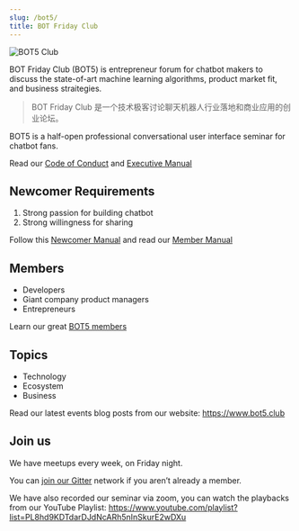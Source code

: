 ```yaml
---
slug: /bot5/
title: BOT Friday Club
---
```


![BOT5 Club](/img/docs/bot5/cui.png)

BOT Friday Club (BOT5) is entrepreneur forum for chatbot makers to discuss the state-of-art machine learning algorithms, product market fit, and business straitegies.

> BOT Friday Club 是一个技术极客讨论聊天机器人行业落地和商业应用的创业论坛。

BOT5 is a half-open professional conversational user interface seminar for chatbot fans.

Read our [Code of Conduct](http://www.bot5.club/manuals/code-of-conduct/) and [Executive Manual](http://www.bot5.club/slides/manual/#/)

## Newcomer Requirements

1. Strong passion for building chatbot
1. Strong willingness for sharing

Follow this [Newcomer Manual](http://www.bot5.club/manuals/newcomer/) and read our [Member Manual](http://www.bot5.club/manuals/member/)

## Members

- Developers
- Giant company product managers
- Entrepreneurs

Learn our great [BOT5 members](http://www.bot5.club/people/)

## Topics

- Technology
- Ecosystem
- Business

Read our latest events blog posts from our website: <https://www.bot5.club>

## Join us

We have meetups every week, on Friday night.

You can [join our Gitter](https://gitter.im/wechaty/wechaty) network if you aren’t already a member.

We have also recorded our seminar via zoom, you can watch the playbacks from our YouTube Playlist: <https://www.youtube.com/playlist?list=PL8hd9KDTdarDJdNcARh5nInSkurE2wDXu>
